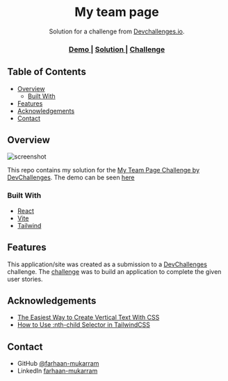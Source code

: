 <!-- Please update value in the {}  -->

<h1 align="center">My team page</h1>

<div align="center">
   Solution for a challenge from  <a href="http://devchallenges.io" target="_blank">Devchallenges.io</a>.
</div>

<div align="center">
  <h3>
    <a href="https://my-team-page-by-farhaan.netlify.app/">
      Demo
    </a>
    <span> | </span>
    <a href="https://github.com/farhaan-mukarram/dev-challenges-my-team-page">
      Solution
    </a>
    <span> | </span>
    <a href="https://devchallenges.io/challenges/hhmesazsqgKXrTkYkt0U">
      Challenge
    </a>
  </h3>
</div>

<!-- TABLE OF CONTENTS -->

## Table of Contents

- [Overview](#overview)
  - [Built With](#built-with)
- [Features](#features)
- [Acknowledgements](#acknowledgements)
- [Contact](#contact)

<!-- OVERVIEW -->

## Overview
![screenshot](https://github.com/farhaan-mukarram/dev-challenges-my-team-page/assets/45497935/d1d979af-03ea-4ac9-9789-0d0a2ef76f10)

This repo contains my solution for the [My Team Page Challenge by DevChallenges](https://devchallenges.io/challenges/hhmesazsqgKXrTkYkt0U). The demo can be seen [here](https://my-team-page-by-farhaan.netlify.app/)

### Built With

<!-- This section should list any major frameworks that you built your project using. Here are a few examples.-->

- [React](https://reactjs.org/)
- [Vite](https://vitejs.dev/)
- [Tailwind](https://tailwindcss.com/)

## Features

<!-- List the features of your application or follow the template. Don't share the figma file here :) -->

This application/site was created as a submission to a [DevChallenges](https://devchallenges.io/challenges) challenge. The [challenge](https://devchallenges.io/challenges/hhmesazsqgKXrTkYkt0U) was to build an application to complete the given user stories.

## Acknowledgements

<!-- This section should list any articles or add-ons/plugins that helps you to complete the project. This is optional but it will help you in the future. For exmpale -->

- [The Easiest Way to Create Vertical Text With CSS](https://webdesign.tutsplus.com/the-easiest-way-to-create-vertical-text-with-css--net-15284t)
- [How to Use :nth-child Selector in TailwindCSS](https://csstailwind.com/how-to-use-nth-child-selector-in-tailwindcss/)

## Contact

- GitHub [@farhaan-mukarram](https://github.com/farhaan-mukarram/)
- LinkedIn [farhaan-mukarram](https://www.linkedin.com/in/farhaan-mukarram/)
